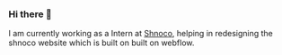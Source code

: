 ### Hi there 👋


I am currently working as a Intern at [Shnoco](https://www.shno.co/), helping in redesigning the shnoco website which is built on built on webflow.
